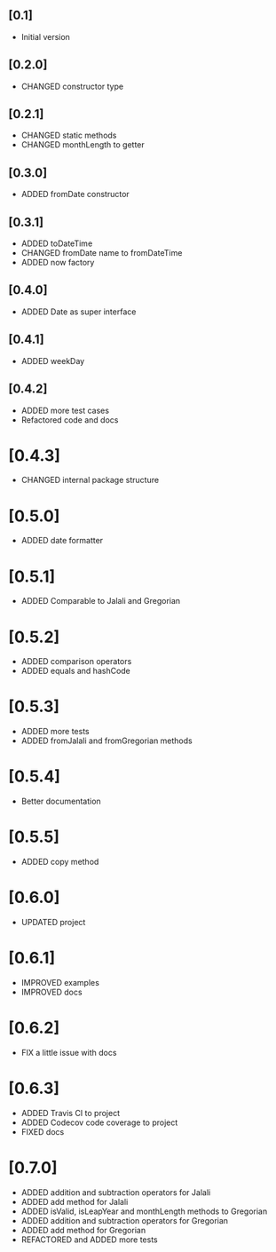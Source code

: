 ## [0.1]

- Initial version

## [0.2.0]

- CHANGED constructor type

## [0.2.1]

- CHANGED static methods
- CHANGED monthLength to getter

## [0.3.0]

- ADDED fromDate constructor

## [0.3.1]

- ADDED toDateTime
- CHANGED fromDate name to fromDateTime
- ADDED now factory

## [0.4.0]

- ADDED Date as super interface

## [0.4.1]

- ADDED weekDay

## [0.4.2]

- ADDED more test cases
- Refactored code and docs

# [0.4.3]

- CHANGED internal package structure

# [0.5.0]

- ADDED date formatter

# [0.5.1]

- ADDED Comparable to Jalali and Gregorian

# [0.5.2]

- ADDED comparison operators
- ADDED equals and hashCode

# [0.5.3]

- ADDED more tests
- ADDED fromJalali and fromGregorian methods

# [0.5.4]

- Better documentation

# [0.5.5]

- ADDED copy method

# [0.6.0]

- UPDATED project

# [0.6.1]

- IMPROVED examples
- IMPROVED docs

# [0.6.2]

- FIX a little issue with docs

# [0.6.3]

- ADDED Travis CI to project
- ADDED Codecov code coverage to project
- FIXED docs

# [0.7.0]

- ADDED addition and subtraction operators for Jalali
- ADDED add method for Jalali
- ADDED isValid, isLeapYear and monthLength methods to Gregorian
- ADDED addition and subtraction operators for Gregorian
- ADDED add method for Gregorian
- REFACTORED and ADDED more tests
